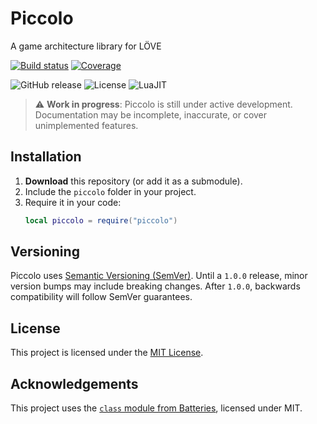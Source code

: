 # Piccolo
A game architecture library for LÖVE

[![Build status](https://github.com/Keyslam/Piccolo/actions/workflows/run-tests.yaml/badge.svg)](https://github.com/Keyslam/Piccolo/actions/workflows/run-tests.yaml)
[![Coverage](https://codecov.io/github/Keyslam/Piccolo/branch/main/graph/badge.svg?token=4D71ZA5CXD)](https://codecov.io/github/Keyslam/Piccolo)

![GitHub release](https://img.shields.io/github/v/release/Keyslam/Piccolo)
![License](https://img.shields.io/badge/license-MIT-green)
![LuaJIT](https://img.shields.io/badge/LuaJIT-blue)

> ⚠️ **Work in progress**: Piccolo is still under active development. Documentation may be incomplete, inaccurate, or cover unimplemented features.

## Installation

1. **Download** this repository (or add it as a submodule).
2. Include the `piccolo` folder in your project.
3. Require it in your code:
   ```lua
   local piccolo = require("piccolo")
   ```

## Versioning

Piccolo uses [Semantic Versioning (SemVer)](https://semver.org/).
Until a `1.0.0` release, minor version bumps may include breaking changes. After `1.0.0`, backwards compatibility will follow SemVer guarantees.

## License

This project is licensed under the [MIT License](LICENSE).

## Acknowledgements

This project uses the [`class` module from Batteries](https://github.com/1bardesign/batteries), licensed under MIT.
